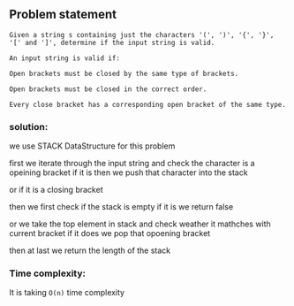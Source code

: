 ## Problem statement

```
Given a string s containing just the characters '(', ')', '{', '}', '[' and ']', determine if the input string is valid.

An input string is valid if:

Open brackets must be closed by the same type of brackets.

Open brackets must be closed in the correct order.

Every close bracket has a corresponding open bracket of the same type.
```

### solution:

we use STACK DataStructure for this problem

first we iterate through the input string and check the character is a opeining bracket if it is then we push that character into the stack

or if it is a closing bracket

then we first check if the stack is empty if it is we return false

or we take the top element in stack and check weather it mathches with current bracket if it does we pop that opoening bracket

then at last we return the length of the stack

### Time complexity:

It is taking `O(n)` time complexity
